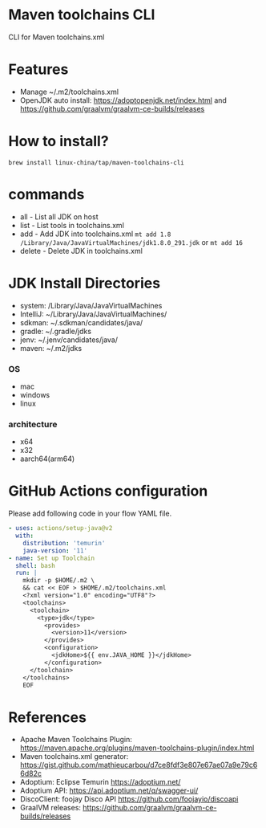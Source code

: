Maven toolchains CLI
====================

CLI for Maven toolchains.xml

# Features

* Manage ~/.m2/toolchains.xml
* OpenJDK auto install:  https://adoptopenjdk.net/index.html  and  https://github.com/graalvm/graalvm-ce-builds/releases

# How to install?

```
brew install linux-china/tap/maven-toolchains-cli
```

# commands

* all  - List all JDK on host
* list - List tools in toolchains.xml
* add  - Add JDK into toolchains.xml `mt add 1.8 /Library/Java/JavaVirtualMachines/jdk1.8.0_291.jdk`  or `mt add 16`
* delete - Delete JDK in toolchains.xml

# JDK Install Directories

* system: /Library/Java/JavaVirtualMachines
* IntelliJ: ~/Library/Java/JavaVirtualMachines/
* sdkman: ~/.sdkman/candidates/java/
* gradle: ~/.gradle/jdks
* jenv: ~/.jenv/candidates/java/
* maven: ~/.m2/jdks

### OS

* mac
* windows
* linux

### architecture

* x64
* x32
* aarch64(arm64)


# GitHub Actions configuration

Please add following code in your flow YAML file.

```yaml
- uses: actions/setup-java@v2
  with:
    distribution: 'temurin'
    java-version: '11'
- name: Set up Toolchain
  shell: bash
  run: |
    mkdir -p $HOME/.m2 \
    && cat << EOF > $HOME/.m2/toolchains.xml
    <?xml version="1.0" encoding="UTF8"?>
    <toolchains>
      <toolchain>
        <type>jdk</type>
          <provides>
            <version>11</version>
          </provides>
          <configuration>
            <jdkHome>${{ env.JAVA_HOME }}</jdkHome>
          </configuration>
      </toolchain>
    </toolchains>
    EOF
```

# References

* Apache Maven Toolchains Plugin: https://maven.apache.org/plugins/maven-toolchains-plugin/index.html
* Maven toolchains.xml generator: https://gist.github.com/mathieucarbou/d7ce8fdf3e807e67ae07a9e79c66d82c
* Adoptium: Eclipse Temurin https://adoptium.net/
* Adoptium API: https://api.adoptium.net/q/swagger-ui/
* DiscoClient: foojay Disco API https://github.com/foojayio/discoapi
* GraalVM releases: https://github.com/graalvm/graalvm-ce-builds/releases
